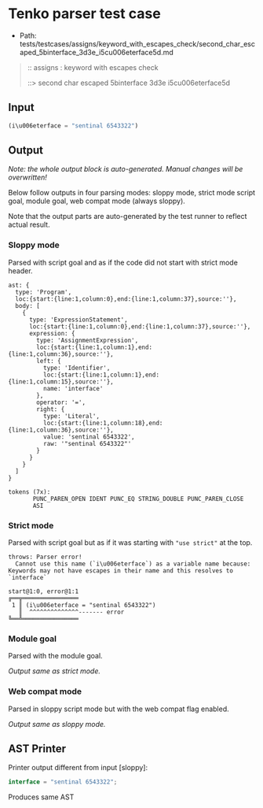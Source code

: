 # Tenko parser test case

- Path: tests/testcases/assigns/keyword_with_escapes_check/second_char_escaped_5binterface_3d3e_i5cu006eterface5d.md

> :: assigns : keyword with escapes check
>
> ::> second char escaped 5binterface 3d3e i5cu006eterface5d

## Input

`````js
(i\u006eterface = "sentinal 6543322")
`````

## Output

_Note: the whole output block is auto-generated. Manual changes will be overwritten!_

Below follow outputs in four parsing modes: sloppy mode, strict mode script goal, module goal, web compat mode (always sloppy).

Note that the output parts are auto-generated by the test runner to reflect actual result.

### Sloppy mode

Parsed with script goal and as if the code did not start with strict mode header.

`````
ast: {
  type: 'Program',
  loc:{start:{line:1,column:0},end:{line:1,column:37},source:''},
  body: [
    {
      type: 'ExpressionStatement',
      loc:{start:{line:1,column:0},end:{line:1,column:37},source:''},
      expression: {
        type: 'AssignmentExpression',
        loc:{start:{line:1,column:1},end:{line:1,column:36},source:''},
        left: {
          type: 'Identifier',
          loc:{start:{line:1,column:1},end:{line:1,column:15},source:''},
          name: 'interface'
        },
        operator: '=',
        right: {
          type: 'Literal',
          loc:{start:{line:1,column:18},end:{line:1,column:36},source:''},
          value: 'sentinal 6543322',
          raw: '"sentinal 6543322"'
        }
      }
    }
  ]
}

tokens (7x):
       PUNC_PAREN_OPEN IDENT PUNC_EQ STRING_DOUBLE PUNC_PAREN_CLOSE
       ASI
`````

### Strict mode

Parsed with script goal but as if it was starting with `"use strict"` at the top.

`````
throws: Parser error!
  Cannot use this name (`i\u006eterface`) as a variable name because: Keywords may not have escapes in their name and this resolves to `interface`

start@1:0, error@1:1
╔══╦════════════════
 1 ║ (i\u006eterface = "sentinal 6543322")
   ║  ^^^^^^^^^^^^^^------- error
╚══╩════════════════

`````


### Module goal

Parsed with the module goal.

_Output same as strict mode._

### Web compat mode

Parsed in sloppy script mode but with the web compat flag enabled.

_Output same as sloppy mode._

## AST Printer

Printer output different from input [sloppy]:

````js
interface = "sentinal 6543322";
````

Produces same AST

